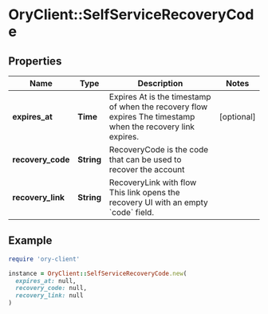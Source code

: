 # OryClient::SelfServiceRecoveryCode

## Properties

| Name | Type | Description | Notes |
| ---- | ---- | ----------- | ----- |
| **expires_at** | **Time** | Expires At is the timestamp of when the recovery flow expires  The timestamp when the recovery link expires. | [optional] |
| **recovery_code** | **String** | RecoveryCode is the code that can be used to recover the account |  |
| **recovery_link** | **String** | RecoveryLink with flow  This link opens the recovery UI with an empty &#x60;code&#x60; field. |  |

## Example

```ruby
require 'ory-client'

instance = OryClient::SelfServiceRecoveryCode.new(
  expires_at: null,
  recovery_code: null,
  recovery_link: null
)
```

